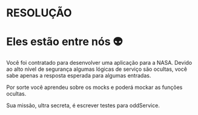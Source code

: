 # **RESOLUÇÃO**

# Eles estão entre nós 👽

Você foi contratado para desenvolver uma aplicação para a NASA. Devido ao alto nível de segurança algumas lógicas de serviço são ocultas, você sabe apenas a resposta esperada para algumas entradas.

Por sorte você aprendeu sobre os mocks e poderá mockar as funções ocultas.

Sua missão, ultra secreta, é escrever testes para oddService.
